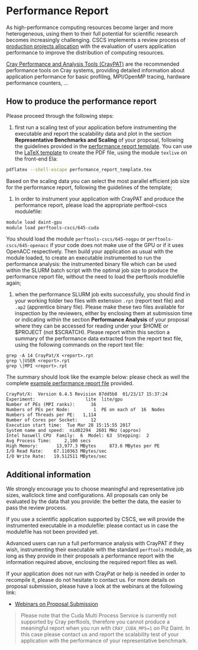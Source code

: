 # Performance Report

As high-performance computing resources become larger and more heterogeneous,
using them to their full potential for scientific research becomes increasingly
challenging. 
CSCS implements a review process of [production projects allocation](http://www.cscs.ch/user_lab/allocation_schemes/index.html) 
with the evaluation of users application performance to improve the distribution of computing resources.

[Cray Performance and Analysis Tools (CrayPAT)](/scientific_computing/code_analysis/craypat) are the recommended performance tools on Cray systems, providing detailed information about application performance for basic profiling, MPI/OpenMP tracing,  hardware performance counters, ...

## How to produce the performance report

Please proceed through the following steps:

1. first run a scaling test of your application before instrumenting the executable and report the scalability data and plot in the section __Representative Benchmarks and Scaling__ of your proposal, following the guidelines provided in the [performance report template](performance_report_template.pdf). You can use the [LaTeX template](performance_report_template.tex) to create the PDF file, using the module `texlive` on the front-end Ela:
 ```bash
 pdflatex --shell-escape performance_report_template.tex
 ```
  Based on the scaling data you can select the most parallel efficient job size for the performance report, following the guidelines of the template;
 
1. In order to instrument your application with CrayPAT and produce the performance report, please load the appropriate perftool-cscs modulefile: 
 ```bash
 module load daint-gpu
 module load perftools-cscs/645-cuda
 ```
 You should load the module `perftools-cscs/645-nogpu` or `perftools-cscs/645-openacc` if your code does not make use of the GPU or if it uses OpenACC respectively. Then build your application as usual with the module loaded, to create an executable instrumented to run the performance analysis: the instrumented binary file which can be used within the SLURM batch script with the optimal job size to produce the performance report file, without the need to load the perftools modulefile again;

1. when the performance SLURM job exits successfully, you should find in your working folder two files with extension `.rpt` (report text file) and `.ap2` (apprentice binary file). Please make these two files available for inspection by the reviewers, either by enclosing them at submission time or indicating within the section __Performance Analysis__ of your proposal where they can be accessed for reading under your $HOME or $PROJECT (not $SCRATCH). Please report within this section a summary of the performance data extracted from the report text file, using the following commands on the report text file:
 ```
 grep -A 14 CrayPat/X <report>.rpt
 grep \|USER <report>.rpt
 grep \|MPI <report>.rpt
 ```
 The summary should look like the example below: please check as well the complete [example performance report file](example_performance_report_file.html) provided.
 ```
 CrayPat/X:  Version 6.4.5 Revision 87dd5b8  01/23/17 15:37:24
 Experiment:                   lite  lite/gpu     
 Number of PEs (MPI ranks):      16
 Numbers of PEs per Node:         1  PE on each of  16  Nodes
 Numbers of Threads per PE:   1,114
 Number of Cores per Socket:     12
 Execution start time:  Tue Mar 28 15:15:55 2017
 System name and speed:  nid02294  2601 MHz (approx)
 Intel haswell CPU  Family:  6  Model: 63  Stepping:  2
 Avg Process Time:     2,100 secs             
 High Memory:       13,977.3 MBytes     873.6 MBytes per PE
 I/O Read Rate:    67.110363 MBytes/sec       
 I/O Write Rate:   19.512511 MBytes/sec
 ```

## Additional information

We strongly encourage you to choose meaningful and representative job sizes,
wallclock time and configurations. All proposals can only be evaluated by the
data that you provide: the better the data, the easier to pass the review process.

If you use a scientific application supported by CSCS, we will provide the
instrumented executable in a modulefile: please contact us in case the
modulefile has not been provided yet.

Advanced users can run a full performance analysis with CrayPAT if they wish,
instrumenting their executable with the standard `perftools` module, as long as
they provide in their proposals a performance report with the information
required above, enclosing the required report files as well.

If your application does not run with CrayPat or help is needed in order to
recompile it, please do not hesitate to contact us. For more details on
proposal submission, please have a look at the webinars at the following link:
* [Webinars on Proposal Submission](https://www.youtube.com/playlist?list=PL1tk5lGm7zvRnZJZQkVyC9wx-_1eiEJ5v)

> Please note that the Cuda Multi Process Service is currently not supported by Cray perftools, therefore you cannot produce a meaningful report when you run with `CRAY_CUDA_MPS=1` on Piz Daint. In this case please contact us and report the scalability test of your application with the performance of your representative benchmark.
